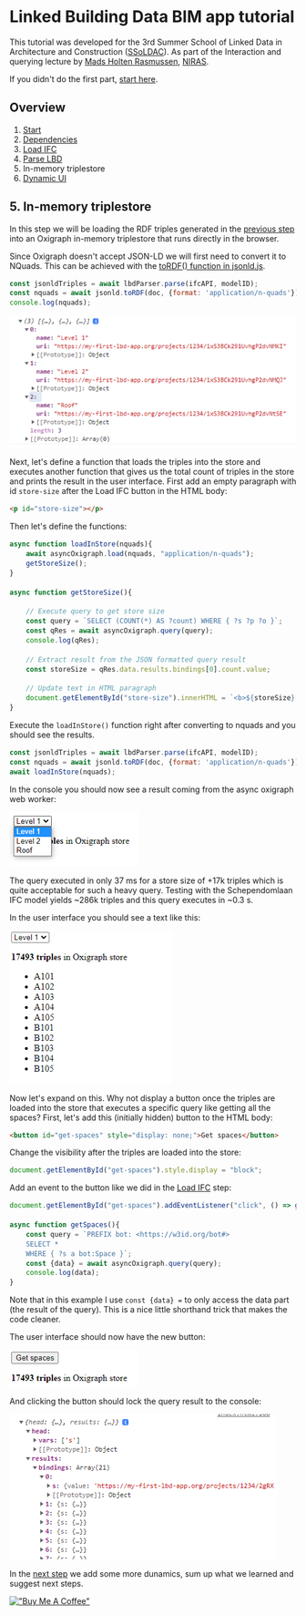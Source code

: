 # Linked Building Data BIM app tutorial

This tutorial was developed for the 3rd Summer School of Linked Data in Architecture and Construction ([SSoLDAC](https://linkedbuildingdata.net/ldac2023/summerschool)). As part of the Interaction and querying lecture by [Mads Holten Rasmussen](https://www.linkedin.com/in/mads-holten-rasmussen-061b7414/), [NIRAS](https://www.niras.com/).

If you didn't do the first part, [start here](https://github.com/LBD-Hackers/LBD-app-tutorial/tree/00_Start).

## Overview
1. [Start](https://github.com/LBD-Hackers/LBD-app-tutorial/tree/00_Start)
1. [Dependencies](https://github.com/LBD-Hackers/LBD-app-tutorial/tree/01_Dependencies)
1. [Load IFC](https://github.com/LBD-Hackers/LBD-app-tutorial/tree/02_Load_IFC)
1. [Parse LBD](https://github.com/LBD-Hackers/LBD-app-tutorial/tree/03_Parse_LBD)
1. In-memory triplestore
1. [Dynamic UI](https://github.com/LBD-Hackers/LBD-app-tutorial/tree/05_Dynamic)

## 5. In-memory triplestore

In this step we will be loading the RDF triples generated in the [previous step](https://github.com/LBD-Hackers/LBD-app-tutorial/tree/03_Parse_LBD) into an Oxigraph in-memory triplestore that runs directly in the browser.

Since Oxigraph doesn't accept JSON-LD we will first need to convert it to NQuads. This can be achieved with the [toRDF() function in jsonld.js](https://www.npmjs.com/package/jsonld#user-content-tordf-n-quads).

```javascript
const jsonldTriples = await lbdParser.parse(ifcAPI, modelID);
const nquads = await jsonld.toRDF(doc, {format: 'application/n-quads'});
console.log(nquads);
```

![Alt text](images/051.png)

Next, let's define a function that loads the triples into the store and executes another function that gives us the total count of triples in the store and prints the result in the user interface. First add an empty paragraph with id `store-size` after the Load IFC button in the HTML body:

```html
<p id="store-size"></p>
```

Then let's define the functions:

```javascript
async function loadInStore(nquads){
    await asyncOxigraph.load(nquads, "application/n-quads");
    getStoreSize();
}

async function getStoreSize(){

    // Execute query to get store size
    const query = `SELECT (COUNT(*) AS ?count) WHERE { ?s ?p ?o }`;
    const qRes = await asyncOxigraph.query(query);
    console.log(qRes);

    // Extract result from the JSON formatted query result
    const storeSize = qRes.data.results.bindings[0].count.value;

    // Update text in HTML paragraph
    document.getElementById("store-size").innerHTML = `<b>${storeSize} triples</b> in Oxigraph store`;
}
```

Execute the `loadInStore()` function right after converting to nquads and you should see the results.

```javascript
const jsonldTriples = await lbdParser.parse(ifcAPI, modelID);
const nquads = await jsonld.toRDF(doc, {format: 'application/n-quads'});
await loadInStore(nquads);
```

In the console you should now see a result coming from the async oxigraph web worker:

![Alt text](images/052.png)

The query executed in only 37 ms for a store size of +17k triples which is quite acceptable for such a heavy query. Testing with the Schependomlaan IFC model yields ~286k triples and this query executes in ~0.3 s.

In the user interface you should see a text like this:

![Alt text](images/053.png)

Now let's expand on this. Why not display a button once the triples are loaded into the store that executes a specific query like getting all the spaces? First, let's add this (initially hidden) button to the HTML body:

```html
<button id="get-spaces" style="display: none;">Get spaces</button>
```

Change the visibility after the triples are loaded into the store:
```javascript
document.getElementById("get-spaces").style.display = "block";
```

Add an event to the button like we did in the [Load IFC](https://github.com/LBD-Hackers/LBD-app-tutorial/tree/02_Load_IFC) step:

```javascript
document.getElementById("get-spaces").addEventListener("click", () => getSpaces());

async function getSpaces(){
    const query = `PREFIX bot: <https://w3id.org/bot#> 
    SELECT * 
    WHERE { ?s a bot:Space }`;
    const {data} = await asyncOxigraph.query(query);
    console.log(data);
}
```

Note that in this example I use `const {data} =` to only access the data part (the result of the query). This is a nice little shorthand trick that makes the code cleaner.

The user interface should now have the new button:

![Alt text](images/054.png)

And clicking the button should lock the query result to the console:

![Alt text](images/055.png)

In the [next step]() we add some more dunamics, sum up what we learned and suggest next steps.

[!["Buy Me A Coffee"](https://www.buymeacoffee.com/assets/img/custom_images/orange_img.png)](https://www.buymeacoffee.com/madsholten)